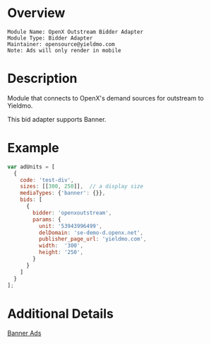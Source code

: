 # Overview

```
Module Name: OpenX Outstream Bidder Adapter
Module Type: Bidder Adapter
Maintainer: opensource@yieldmo.com
Note: Ads will only render in mobile
```

# Description

Module that connects to OpenX's demand sources for outstream to Yieldmo.

This bid adapter supports Banner.

# Example
```javascript
var adUnits = [
  {
    code: 'test-div',
    sizes: [[300, 250]],  // a display size
    mediaTypes: {'banner': {}},
    bids: [
      {
        bidder: 'openxoutstream',
        params: {
          unit: '53943996499',
          delDomain: 'se-demo-d.openx.net',
          publisher_page_url: 'yieldmo.com',
          width:  '300',
          height: '250',
        }
      }
    ]
  }
];
```

# Additional Details
[Banner Ads](https://docs.openx.com/Content/developers/containers/prebid-adapter.html)

